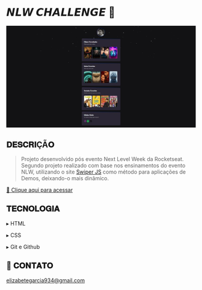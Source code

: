 # 𝙉𝙇𝙒 𝘾𝙃𝘼𝙇𝙇𝙀𝙉𝙂𝙀 🚀

![preview](./.github/preview.png)

## 𝐃𝐄𝐒𝐂𝐑𝐈ÇÃ𝐎

> Projeto desenvolvido pós evento Next Level Week da Rocketseat. Segundo projeto realizado com base nos ensinamentos do evento NLW, utilizando o site [Swiper JS](https://swiperjs.com/) como método para aplicações de Demos, deixando-o mais dinâmico.

[🔗 Clique aqui para acessar](https://elizabetegarcia.github.io/nlw-challenge/)

## 𝐓𝐄𝐂𝐍𝐎𝐋𝐎𝐆𝐈𝐀

▸ HTML

▸ CSS

▸ Git e Github

## 📧 𝐂𝐎𝐍𝐓𝐀𝐓𝐎

 elizabetegarcia934@gmail.com